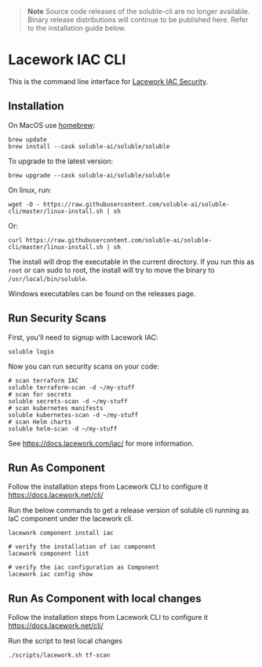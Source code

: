 > **Note**
> Source code releases of the soluble-cli are no longer available.
> Binary release distributions will continue to be published here. Refer to the installation guide below.

# Lacework IAC CLI

This is the command line interface for [Lacework IAC Security](https://docs.lacework.com/iac/).

## Installation

On MacOS use [homebrew](https://brew.sh):

    brew update
    brew install --cask soluble-ai/soluble/soluble

To upgrade to the latest version:

    brew upgrade --cask soluble-ai/soluble/soluble

On linux, run:

    wget -O - https://raw.githubusercontent.com/soluble-ai/soluble-cli/master/linux-install.sh | sh

Or:

    curl https://raw.githubusercontent.com/soluble-ai/soluble-cli/master/linux-install.sh | sh

The install will drop the executable in the current directory.  If you run this as `root` or can sudo to root,
the install will try to move the binary to `/usr/local/bin/soluble`.

Windows executables can be found on the releases page.

## Run Security Scans

First, you'll need to signup with Lacework IAC:

    soluble login

Now you can run security scans on your code:

    # scan terraform IAC
    soluble terraform-scan -d ~/my-stuff
    # scan for secrets
    soluble secrets-scan -d ~/my-stuff
    # scan kubernetes manifests
    soluble kubernetes-scan -d ~/my-stuff
    # scan Helm charts
    soluble helm-scan -d ~/my-stuff

See https://docs.lacework.com/iac/ for more information.

## Run As Component

Follow the installation steps from Lacework CLI to configure it
https://docs.lacework.net/cli/

Run the below commands to get a release version of soluble cli running as IaC component under the lacework cli.
```
lacework component install iac

# verify the installation of iac component
lacework component list

# verify the iac configuration as Component
lacework iac config show
```

## Run As Component with local changes

Follow the installation steps from Lacework CLI to configure it
https://docs.lacework.net/cli/

Run the script to test local changes
```
./scripts/lacework.sh tf-scan 
```

